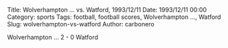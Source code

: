 Title: Wolverhampton … vs. Watford, 1993/12/11
Date: 1993/12/11 00:00
Category: sports
Tags: football, football scores, Wolverhampton …, Watford
Slug: wolverhampton-vs-watford
Author: carbonero


Wolverhampton … 2 - 0 Watford
